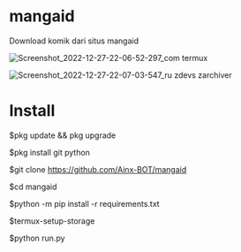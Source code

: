 # mangaid
Download komik dari situs mangaid

![Screenshot_2022-12-27-22-06-52-297_com termux](https://user-images.githubusercontent.com/52388234/209810542-a1b7d304-e3b6-497d-abb6-a12810e1f67c.jpg)

![Screenshot_2022-12-27-22-07-03-547_ru zdevs zarchiver](https://user-images.githubusercontent.com/52388234/209810555-85aa078f-22a3-47c7-876d-e85ecbeb8c12.jpg)

# Install

$pkg update && pkg upgrade

$pkg install git python

$git clone https://github.com/Ainx-BOT/mangaid

$cd mangaid

$python -m pip install -r requirements.txt

$termux-setup-storage

$python run.py

